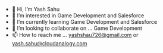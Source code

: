 - 👋 Hi, I’m Yash Sahu
- 👀 I’m interested in Game Development and Salesforce
- 🌱 I’m currently learning Game Development and Salesforce
- 💞️ I’m looking to collaborate on ... Game Development
- 📫 How to reach me ... yashshau726@gmail.com or yash.sahu@cloudanalogy.com

<!---
Yash Sahu is a ✨ special ✨ repository because its `README.md` (this file) appears on your GitHub profile.
You can click the Preview link to take a look at your changes.
--->
